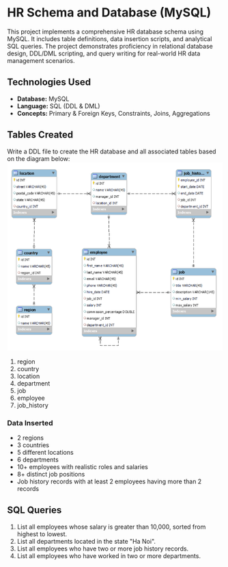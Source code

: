 # HR Schema and Database (MySQL)

This project implements a comprehensive HR database schema using MySQL. It includes table definitions, data insertion scripts, and analytical SQL queries. The project demonstrates proficiency in relational database design, DDL/DML scripting, and query writing for real-world HR data management scenarios.


## Technologies Used

- **Database:** MySQL
- **Language:** SQL (DDL & DML)
- **Concepts:** Primary & Foreign Keys, Constraints, Joins, Aggregations

## Tables Created
Write a DDL file to create the HR database and all associated tables based on the diagram below:
![HR Diagram](HR_Diagram.png)
1. region
2. country
3. location
4. department
5. job
6. employee
7. job_history

### Data Inserted

- 2 regions  
- 3 countries  
- 5 different locations  
- 6 departments  
- 10+ employees with realistic roles and salaries  
- 8+ distinct job positions  
- Job history records with at least 2 employees having more than 2 records

## SQL Queries

1. List all employees whose salary is greater than 10,000, sorted from highest to lowest.
2. List all departments located in the state "Ha Noi". 
3. List all employees who have two or more job history records.
4. List all employees who have worked in two or more departments.
